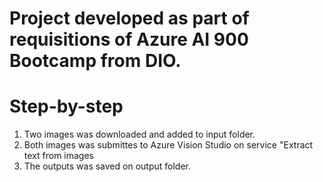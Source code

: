 # Project developed as part of requisitions of Azure AI 900 Bootcamp from DIO.

# Step-by-step

1. Two images was downloaded and added to input folder.
2. Both images was submittes to Azure Vision Studio on service "Extract text from images
3. The outputs was saved on output folder.
